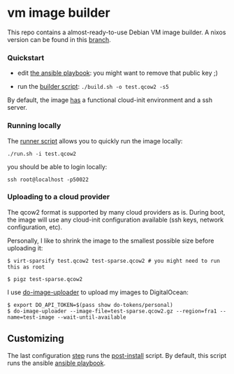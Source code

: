 # vm image builder

This repo contains a almost-ready-to-use Debian VM image builder. A nixos version can be found in this [branch](https://github.com/htr/vm-image-builder/tree/nixos).


### Quickstart

* edit [the ansible playbook](./artifacts/playbook.yml): you might want to remove that public key ;)

* run the [builder script](./build.sh): `./build.sh -o test.qcow2 -s5`

By default, the image [has](./artifacts/preseed.cfg#L63) a functional cloud-init environment and a ssh server.


### Running locally

The [runner script](./run.sh) allows you to quickly run the image locally:
```shell
./run.sh -i test.qcow2
```

you should be able to login locally:
```
ssh root@localhost -p50022
```


### Uploading to a cloud provider
The qcow2 format is supported by many cloud providers as is. During boot, the image will use any cloud-init configuration available (ssh keys, network configuration, etc).

Personally, I like to shrink the image to the smallest possible size before uploading it:

```shell
$ virt-sparsify test.qcow2 test-sparse.qcow2 # you might need to run this as root

$ pigz test-sparse.qcow2

```

I use [do-image-uploader](https://github.com/htr/do-image-uploader) to upload my images to DigitalOcean:

```shell
$ export DO_API_TOKEN=$(pass show do-tokens/personal)
$ do-image-uploader --image-file=test-sparse.qcow2.gz --region=fra1 --name=test-image --wait-until-available

```


## Customizing

The last configuration [step](./artifacts/preseed.cfg#L70) runs the [post-install](./artifacts/post-install.sh) script. By default, this script runs the ansible [ansible playbook](./artifacts/playbook.yml).



